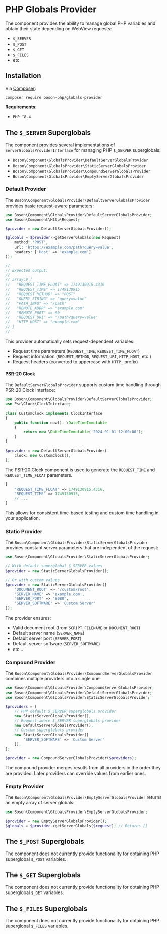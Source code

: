 # PHP Globals Provider

<show-structure for="chapter" depth="2"/>

The component provides the ability to manage global PHP variables and 
obtain their state depending on WebView requests:
- `$_SERVER`
- `$_POST`
- `$_GET`
- `$_FILES`
- etc.

## Installation

<tldr>
    <p>
        Via <a href="https://getcomposer.org/doc/01-basic-usage.md#installing-dependencies">Composer</a>:
    </p>
    <p>
        <code lang="bash">composer require boson-php/globals-provider</code>
    </p>
</tldr>

**Requirements:**

* `PHP ^8.4`

## The `$_SERVER` Superglobals

The component provides several implementations of 
`ServerGlobalsProviderInterface` for managing PHP `$_SERVER` superglobals:
- `Boson\Component\GlobalsProvider\DefaultServerGlobalsProvider`
- `Boson\Component\GlobalsProvider\StaticServerGlobalsProvider`
- `Boson\Component\GlobalsProvider\CompoundServerGlobalsProvider`
- `Boson\Component\GlobalsProvider\EmptyServerGlobalsProvider`

### Default Provider

The `Boson\Component\GlobalsProvider\DefaultServerGlobalsProvider` 
provides basic request-aware parameters:

```php
use Boson\Component\GlobalsProvider\DefaultServerGlobalsProvider;
use Boson\Component\Http\Request;

$provider = new DefaultServerGlobalsProvider();

$globals = $provider->getServerGlobals(new Request(
    method: 'POST',
    url: 'https://example.com/path?query=value',
    headers: ['Host' => 'example.com']
));

//
// Expected output:
//
// array:9 [
//   "REQUEST_TIME_FLOAT" => 1749130915.4316
//   "REQUEST_TIME" => 1749130915
//   "REQUEST_METHOD" => "POST"
//   "QUERY_STRING" => "query=value"
//   "PATH_INFO" => "/path"
//   "REMOTE_ADDR" => "example.com"
//   "REMOTE_PORT" => 80
//   "REQUEST_URI" => "/path?query=value"
//   "HTTP_HOST" => "example.com"
// ]
//
```

This provider automatically sets request-dependent variables:
- Request time parameters (`REQUEST_TIME`, `REQUEST_TIME_FLOAT`)
- Request information (`REQUEST_METHOD`, `REQUEST_URI`, `HTTP_HOST`, etc.)
- Request headers (converted to uppercase with `HTTP_` prefix)

#### PSR-20 Clock

The `DefaultServerGlobalsProvider` supports custom time handling 
through PSR-20 Clock interface:

```php
use Boson\Component\GlobalsProvider\DefaultServerGlobalsProvider;
use Psr\Clock\ClockInterface;

class CustomClock implements ClockInterface
{
    public function now(): \DateTimeImmutable
    {
        return new \DateTimeImmutable('2024-01-01 12:00:00');
    }
}

$provider = new DefaultServerGlobalsProvider(
    clock: new CustomClock(),
);
```

The PSR-20 Clock component is used to generate the `REQUEST_TIME` 
and `REQUEST_TIME_FLOAT` parameters.

```php
[ 
    "REQUEST_TIME_FLOAT" => 1749130915.4316,
    "REQUEST_TIME" => 1749130915,
    // ...
]
```

This allows for consistent time-based testing and custom time 
handling in your application.

### Static Provider

The `Boson\Component\GlobalsProvider\StaticServerGlobalsProvider` provides 
constant server parameters that are independent of the request:

```php
use Boson\Component\GlobalsProvider\StaticServerGlobalsProvider;

// With default superglobal $_SERVER values
$provider = new StaticServerGlobalsProvider();

// Or with custom values
$provider = new StaticServerGlobalsProvider([
    'DOCUMENT_ROOT' => '/custom/root',
    'SERVER_NAME' => 'example.com',
    'SERVER_PORT' => '8080',
    'SERVER_SOFTWARE' => 'Custom Server'
]);
```

The provider ensures:
- Valid document root (from `SCRIPT_FILENAME` or `DOCUMENT_ROOT`)
- Default server name (`SERVER_NAME`)
- Default server port (`SERVER_PORT`)
- Default server software (`SERVER_SOFTWARE`)
- etc...

### Compound Provider

The `Boson\Component\GlobalsProvider\CompoundServerGlobalsProvider` combines 
multiple providers into a single one:

```php
use Boson\Component\GlobalsProvider\CompoundServerGlobalsProvider;
use Boson\Component\GlobalsProvider\DefaultServerGlobalsProvider;
use Boson\Component\GlobalsProvider\StaticServerGlobalsProvider;

$providers = [
    // PHP default $_SERVER superglobals provider
    new StaticServerGlobalsProvider(),
    // Request-aware $_SERVER superglobals provider
    new DefaultServerGlobalsProvider(),
    // Custom superglobals provider
    new StaticServerGlobalsProvider([
        'SERVER_SOFTWARE' => 'Custom Server'
    ]),
];

$provider = new CompoundServerGlobalsProvider($providers);
```

The compound provider merges results from all providers in the order they 
are provided. Later providers can override values from earlier ones.

### Empty Provider

The `Boson\Component\GlobalsProvider\EmptyServerGlobalsProvider` 
returns an empty array of server globals:

```php
use Boson\Component\GlobalsProvider\EmptyServerGlobalsProvider;

$provider = new EmptyServerGlobalsProvider();
$globals = $provider->getServerGlobals($request); // Returns []
```

## The `$_POST` Superglobals

The component does not currently provide functionality for obtaining PHP 
superglobal `$_POST` variables.

## The `$_GET` Superglobals

The component does not currently provide functionality for obtaining PHP
superglobal `$_GET` variables.

## The `$_FILES` Superglobals

The component does not currently provide functionality for obtaining PHP
superglobal `$_FILES` variables.